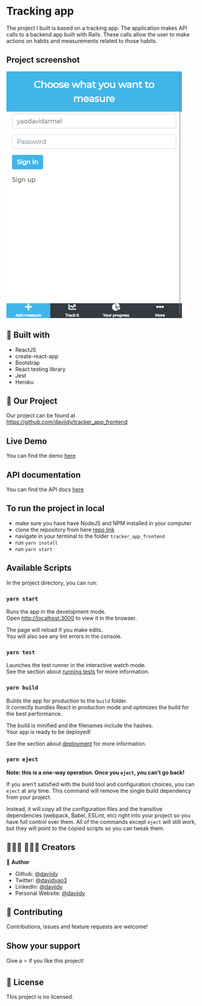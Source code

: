 # Tracking app
The project I built is based on a tracking app. The application makes API calls to a backend app built with Rails. These calls allow the user to make actions on habits and measurements related to those habits.

## Project screenshot
![screenshot](./screenshot.png)

## 🔨 Built with

- ReactJS
- create-react-app
- Bootstrap
- React testing library
- Jest
- Heroku

## 🚀 Our Project

Our project can be found at https://github.com/daviidy/tracker_app_frontend

## Live Demo

You can find the demo [here](https://tracker-app-yao.herokuapp.com/)

## API documentation

You can find the API docs [here](https://tracker-back-mcv.herokuapp.com/)

## To run the project in local

- make sure you have have NodeJS and NPM installed in your computer
- clone the repository from here [repo link](https://github.com/daviidy/tracker_app_frontend)
- navigate in your terminal to the folder `tracker_app_frontend`
- run `yarn install`
- run `yarn start`

## Available Scripts

In the project directory, you can run:

### `yarn start`

Runs the app in the development mode.\
Open [http://localhost:3000](http://localhost:3000) to view it in the browser.

The page will reload if you make edits.\
You will also see any lint errors in the console.

### `yarn test`

Launches the test runner in the interactive watch mode.\
See the section about [running tests](https://facebook.github.io/create-react-app/docs/running-tests) for more information.

### `yarn build`

Builds the app for production to the `build` folder.\
It correctly bundles React in production mode and optimizes the build for the best performance.

The build is minified and the filenames include the hashes.\
Your app is ready to be deployed!

See the section about [deployment](https://facebook.github.io/create-react-app/docs/deployment) for more information.

### `yarn eject`

**Note: this is a one-way operation. Once you `eject`, you can’t go back!**

If you aren’t satisfied with the build tool and configuration choices, you can `eject` at any time. This command will remove the single build dependency from your project.

Instead, it will copy all the configuration files and the transitive dependencies (webpack, Babel, ESLint, etc) right into your project so you have full control over them. All of the commands except `eject` will still work, but they will point to the copied scripts so you can tweak them.

## 👨🏽‍💻 👨🏿‍💻 Creators

👤 **Author**

- Github: [@daviidy](https://github.com/daviidy)
- Twitter: [@davidyao3](https://twitter.com/DavidYao3)
- LinkedIn: [@daviidy](https://www.linkedin.com/in/david-yao-6bb95299/)
- Personal Website: [@daviidy](http://david-yao.com)

## 🤝 Contributing

Contributions, issues and feature requests are welcome!

## Show your support

Give a ⭐️ if you like this project!

## 📝 License

This project is no licensed.
